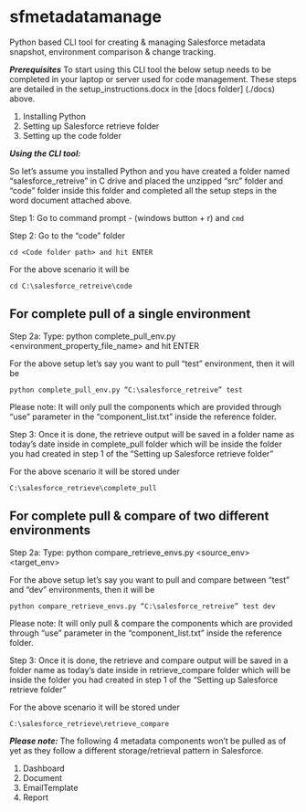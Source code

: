 # sfmetadatamanage
Python based CLI tool for creating &amp; managing Salesforce metadata snapshot, environment comparison &amp; change tracking.

***Prerequisites***
To start using this CLI tool the below setup needs to be completed in your laptop or server used for code management. These steps are detailed in the setup_instructions.docx in the [docs folder] (./docs) above.
1. Installing Python
2. Setting up Salesforce retrieve folder
3. Setting up the code folder

***Using the CLI tool:***

So let’s assume you installed Python and you have created a folder named “salesforce_retreive” in C drive and placed the unzipped “src” folder and “code” folder inside this folder and completed all the setup steps in the word document attached above.

Step 1: Go to command prompt - (windows button + r) and `cmd`

Step 2: Go to the “code” folder 

`cd <Code folder path> and hit ENTER`

For the above scenario it will be 

`cd C:\salesforce_retreive\code`

## For complete pull of a single environment
Step 2a: Type: python complete_pull_env.py <desired folder path> <environment_property_file_name> and hit ENTER

For the above setup let’s say you want to pull “test” environment, then it will be 

`python complete_pull_env.py “C:\salesforce_retreive” test`

Please note: It will only pull the components which are provided through “use” parameter in the “component_list.txt” inside the reference folder.

Step 3: Once it is done, the retrieve output will be saved in a folder name as today’s date inside in complete_pull folder which will be inside the folder you had created in step 1 of the “Setting up Salesforce retrieve folder”

For the above scenario it will be stored under

`C:\salesforce_retrieve\complete_pull`

## For complete pull & compare of two different environments
Step 2a: Type: python compare_retrieve_envs.py <desired folder path> <source_env> <target_env>

For the above setup let’s say you want to pull and compare between “test” and “dev” environments, then it will be 

`python compare_retrieve_envs.py “C:\salesforce_retreive” test dev`

Please note: It will only pull & compare the components which are provided through “use” parameter in the “component_list.txt” inside the reference folder.

Step 3: Once it is done, the retrieve and compare output will be saved in a folder name as today’s date inside in retrieve_compare folder which will be inside the folder you had created in step 1 of the “Setting up Salesforce retrieve folder”

For the above scenario it will be stored under

`C:\salesforce_retrieve\retrieve_compare`

***Please note:***
The following 4 metadata components won’t be pulled as of yet as they follow a different storage/retrieval pattern in Salesforce.
1.	Dashboard
2.	Document
3.	EmailTemplate
4.	Report

